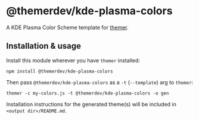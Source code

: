 # @themerdev/kde-plasma-colors

A KDE Plasma Color Scheme template for [themer](https://github.com/themerdev/themer).

## Installation & usage

Install this module wherever you have `themer` installed:

    npm install @themerdev/kde-plasma-colors

Then pass `@themerdev/kde-plasma-colors` as a `-t` (`--template`) arg to `themer`:

    themer -c my-colors.js -t @themerdev/kde-plasma-colors -o gen

Installation instructions for the generated theme(s) will be included in `<output dir>/README.md`.
